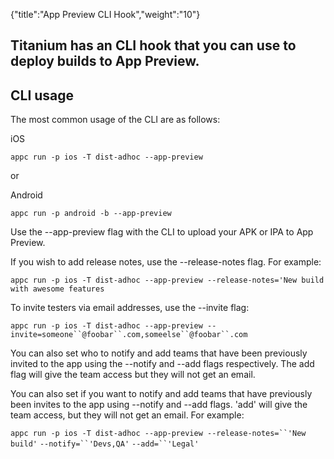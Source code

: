 {"title":"App Preview CLI Hook","weight":"10"} 

## Titanium has an CLI hook that you can use to deploy builds to App Preview.

## CLI usage

The most common usage of the CLI are as follows:

iOS

`appc run -p ios -T dist-adhoc --app-preview`

or

Android

`appc run -p android -b --app-preview`

Use the \--app-preview flag with the CLI to upload your APK or IPA to App Preview.

If you wish to add release notes, use the \--release-notes flag. For example:

`appc run -p ios -T dist-adhoc --app-preview --release-notes='New build with awesome features`

To invite testers via email addresses, use the \--invite flag:

`appc run -p ios -T dist-adhoc --app-preview --invite=someone``@foobar``.com,someelse``@foobar``.com`

You can also set who to notify and add teams that have been previously invited to the app using the \--notify and \--add flags respectively. The add flag will give the team access but they will not get an email.

You can also set if you want to notify and add teams that have previously been invites to the app using \--notify and \--add flags. 'add' will give the team access, but they will not get an email. For example:

`appc run -p ios -T dist-adhoc --app-preview --release-notes=``'New build'` `--notify=``'Devs,QA'` `--add=``'Legal'`